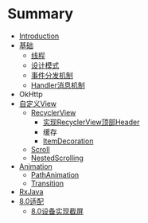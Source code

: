 # Summary

* [Introduction](README.md)
* [基础](chapter1.md)
  * [线程](chapter1/xian-cheng.md)
  * [设计模式](chapter1/she-ji-mo-shi.md)
  * [事件分发机制](chapter1/shi-jian-fen-fa-ji-zhi.md)
  * [Handler消息机制](chapter1/handlerxiao-xi-ji-zhi.md)
* OkHttp
* [自定义View](zi-ding-yi-view.md)
  * [RecyclerView](zi-ding-yi-view/recyclerview.md)
    * [实现RecyclerView顶部Header](zi-ding-yi-view/recyclerview/shi-xian-recyclerview-ding-bu-header.md)
    * 缓存
    * [ItemDecoration](zi-ding-yi-view/recyclerview/itemdecoration.md)
  * [Scroll](zi-ding-yi-view/scroll.md)
  * [NestedScrolling](zi-ding-yi-view/nestedscrolling.md)
* [Animation](animation.md)
  * [PathAnimation](animation/pathanimation.md)
  * [Transition](animation/transition.md)
* [RxJava](rxjava.md)
* [8.0适配](80shi-pei.md)
  * [8.0设备实现截屏](80shi-pei/80she-bei-shi-xian-jie-ping.md)

